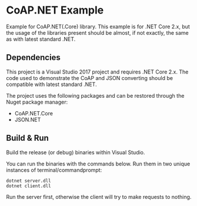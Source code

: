 # CoAP.NET Example
Example for CoAP.NET(.Core) library.
This example is for .NET Core 2.x, but the usage of the libraries present should be almost, if not exactly, the same as with latest standard .NET.


## Dependencies
This project is a Visual Studio 2017 project and requires .NET Core 2.x. The code used to demonstrate the CoAP and JSON converting should be compatible with latest standard .NET.

The project uses the following packages and can be restored through the Nuget package manager: 
* CoAP.NET.Core
* JSON.NET


## Build & Run
Build the release (or debug) binaries within Visual Studio.

You can run the binaries with the commands below. Run them in two unique instances of terminal/commandprompt:
```
dotnet server.dll
dotnet client.dll
```
Run the server first, otherwise the client will try to make requests to nothing.
